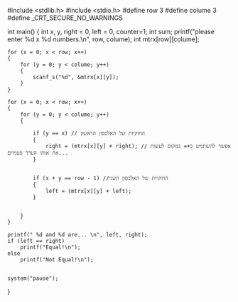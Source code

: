 #include <stdlib.h>
#include <stdio.h>
#define row 3
#define colume 3
#define _CRT_SECURE_NO_WARNINGS

int main()
{
	int x, y, right = 0, left = 0, counter=1;
	int sum;
	printf("please enter %d x %d numbers.\n", row, colume);
	int mtrx[row][colume];

	for (x = 0; x < row; x++)
	{
		for (y = 0; y < colume; y++)
		{
			scanf_s("%d", &mtrx[x][y]);
		}
	}
	
	for (x = 0; x < row; x++)
	{
		for (y = 0; y < colume; y++)
		{
		
			if (y == x) // החוקיות של האלכסון הראשון
			{
				right = (mtrx[x][y] + right); // אפשר להשתמש ב+= במקום לעשות את אותו הערך פעמיים...
			}


			if (x + y == row - 1) //החוקיות של האלכסון השני
			{
				left = (mtrx[x][y] + left);
			}
			

		}
	}

	printf(" %d and %d are... \n", left, right);
	if (left == right)
		printf("Equal!\n");
	else
		printf("Not Equal!\n");


	system("pause");

}
